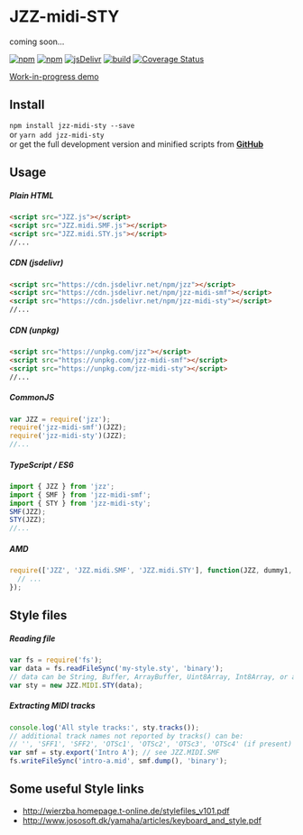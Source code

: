 # JZZ-midi-STY
coming soon...

[![npm](https://img.shields.io/npm/v/jzz-midi-sty.svg)](https://www.npmjs.com/package/jzz-midi-sty)
[![npm](https://img.shields.io/npm/dt/jzz-midi-sty.svg)](https://www.npmjs.com/package/jzz-midi-sty)
[![jsDelivr](https://data.jsdelivr.com/v1/package/npm/jzz-midi-sty/badge)](https://www.jsdelivr.com/package/npm/jzz-midi-sty)
[![build](https://github.com/jazz-soft/JZZ-midi-STY/actions/workflows/build.yml/badge.svg)](https://github.com/jazz-soft/JZZ-midi-STY/actions)
[![Coverage Status](https://coveralls.io/repos/github/jazz-soft/JZZ-midi-STY/badge.svg?branch=main)](https://coveralls.io/github/jazz-soft/JZZ-midi-STY?branch=main)

[Work-in-progress demo](https://jazz-soft.github.io/modules/sty/index.html)

## Install

`npm install jzz-midi-sty --save`  
or `yarn add jzz-midi-sty`  
or get the full development version and minified scripts from [**GitHub**](https://github.com/jazz-soft/JZZ-midi-STY)

## Usage

##### Plain HTML

```html
<script src="JZZ.js"></script>
<script src="JZZ.midi.SMF.js"></script>
<script src="JZZ.midi.STY.js"></script>
//...
```

##### CDN (jsdelivr)

```html
<script src="https://cdn.jsdelivr.net/npm/jzz"></script>
<script src="https://cdn.jsdelivr.net/npm/jzz-midi-smf"></script>
<script src="https://cdn.jsdelivr.net/npm/jzz-midi-sty"></script>
//...
```

##### CDN (unpkg)

```html
<script src="https://unpkg.com/jzz"></script>
<script src="https://unpkg.com/jzz-midi-smf"></script>
<script src="https://unpkg.com/jzz-midi-sty"></script>
//...
```

##### CommonJS

```js
var JZZ = require('jzz');
require('jzz-midi-smf')(JZZ);
require('jzz-midi-sty')(JZZ);
//...
```

##### TypeScript / ES6

```ts
import { JZZ } from 'jzz';
import { SMF } from 'jzz-midi-smf';
import { STY } from 'jzz-midi-sty';
SMF(JZZ);
STY(JZZ);
//...
```

##### AMD

```js
require(['JZZ', 'JZZ.midi.SMF', 'JZZ.midi.STY'], function(JZZ, dummy1, dummy2) {
  // ...
});
```

## Style files

##### Reading file

```js
var fs = require('fs');
var data = fs.readFileSync('my-style.sty', 'binary');
// data can be String, Buffer, ArrayBuffer, Uint8Array, Int8Array, or a JZZ.MIDI.SMF object
var sty = new JZZ.MIDI.STY(data);
```

##### Extracting MIDI tracks

```js
console.log('All style tracks:', sty.tracks());
// additional track names not reported by tracks() can be:
// '', 'SFF1', 'SFF2', 'OTSc1', 'OTSc2', 'OTSc3', 'OTSc4' (if present)
var smf = sty.export('Intro A'); // see JZZ.MIDI.SMF
fs.writeFileSync('intro-a.mid', smf.dump(), 'binary');
```

## Some useful Style links
* http://wierzba.homepage.t-online.de/stylefiles_v101.pdf
* http://www.jososoft.dk/yamaha/articles/keyboard_and_style.pdf
